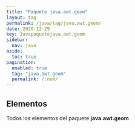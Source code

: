```yaml
---
title: "Paquete java.awt.geom"
layout: tag
permalink: /java/tag/java.awt.geom/
date: 2020-12-29
key: Javapaquetejava.awt.geom
sidebar: 
  nav: java
aside: 
  toc: true
pagination: 
  enabled: true
  tag: "java.awt.geom"
  permalink: /:num/
---
```


<h2>Elementos</h2>
Todos los elementos del paquete <strong>java.awt.geom</strong>
